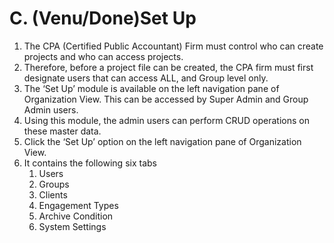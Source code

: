 # C. \(Venu/Done\)Set Up

1. The CPA \(Certified Public Accountant\) Firm must control who can create projects and who can access projects.
2. Therefore, before a project file can be created, the CPA firm must first designate users that can access ALL, and Group level only.
3. The ‘Set Up’ module is available on the left navigation pane of Organization View. This can be accessed by Super Admin and Group Admin users.
4. Using this module, the admin users can perform CRUD operations on these master data.
5. Click the ‘Set Up’ option on the left navigation pane of Organization View.
6. It contains the following six tabs
   1. Users
   2. Groups
   3. Clients
   4. Engagement Types
   5. Archive Condition
   6. System Settings

